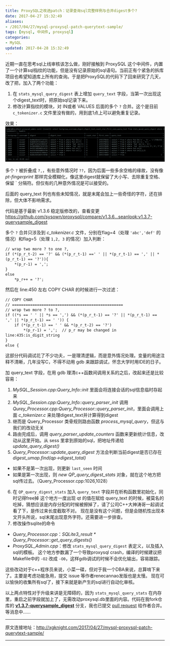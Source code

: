 ```yaml
---
title: ProxySQL之改进patch：记录查询sql完整样例与合并digest多个?
date: 2017-04-27 15:32:49
aliases:
- /2017/04/27/mysql-proxysql-patch-querytext-sample/
tags: [mysql, 中间件, proxysql]
categories:
- MySQL
updated: 2017-04-28 15:32:49
---
```


近期一直在思考sql上线审核该怎么做，刚好接触到 ProxySQL 这个中间件，内置了一个计算sql指纹的功能，但是没有记录原始的sql语句。当前正有个紧急的拆库项目也希望知道库上所有的查询。于是把ProxySQL的代码下了回来研究了几天，改了把，加入了两个功能：

1. 在 `stats_mysql_query_digest` 表上增加 `query_text` 字段，当第一次出现这个digest_text时，把原始sql记录下来。
2. 修改计算指纹的模块，对 IN或者 VALUES 后面的多个 `?` 合并。这个是目前 `c_tokenizer.c` 文件里没有做的，用到底1点上可以避免重复记录。

效果：
![proxysql-querytext-sample-digest](http://github.com/seanlook/sean-notes-comment/raw/main/static/proxysql-querytext-sample-digest.png)

多个 `?` 被折叠成 `?,`，有些意外情况时 `??`，因为后面一些多余空格的缘故，没有像 *pt-fingerprint* 那样完全模糊化，像这里digest就保留了大小写、去除重复空格、保留 \` 分隔符。但仅有的几种意外情况是可以接受的。

后面的 query_text 列也有些未知情况，就是末尾会加上一些奇怪的字符，还在排除，但大体不影响需求。

代码是基于最新 v1.3.6 稳定版修改的，查看变更 https://github.com/sysown/proxysql/compare/v1.3.6...seanlook:v1.3.7-querysample_digest 

多个 `?` 合并只涉及到 *c_tokenizer.c* 文件，分别在flag=4（处理 `'abc','def'` 的情况）和flag=5（处理 `1,2, 3` 的情况）加入判断：
```
// wrap two more ? to one ?,
if (*(p_r_t-2) == '?' && (*(p_r_t-1) ==' ' || *(p_r_t-1) == ',' || *(p_r_t-1) == '?')){
    *(p_r-1) = ',';
}
else
    *p_r++ = '?';
```

然后在 line:450 左右 COPY CHAR 的时候进行一次过滤：
```
// COPY CHAR
// =================================================
// wrap two more ? to ?,
if ((*s == ' ' || *s == ',') && (*(p_r_t-1) == '?' || *(p_r_t-1) == ',' || *(p_r_t-1) == ' ')) {
    if (*(p_r_t-1) == ' ' && *(p_r_t-2) == '?')
        *(p_r-1) = ',';  // p_r may be changed in line:435:is_digit_string
}
else {
```

这部分代码调试花了不少功夫，一是理清逻辑，而是意外情况处理。变量的用途注释不清晰，几年没写C，不得不动用 gdb 来跟踪调试，怀念大学时用IDE的日子。

<!-- more -->

加 query_text 字段，在用 gdb 理清c++函数间调用关系的之后，改起来还是比较容易：

1. *MySQL_Session.cpp:Query_Info::init* 里面会将连接会话的sql信息临时存起来
2. *MySQL_Session.cpp:Query_Info::query_parser_init* 调用 *Qurey_Processor.cpp:Query_Processor::query_parser_init*，里面会调用上面 *c_tokenizer.c* 来处理digest_text并计算得到digest
3. 继而是 Query_Processor 类骨规则路由函数 *process_mysql_query*，但这与我们的改动无关
4. 路由完成后，调用 *query_parser_update_counters* 函数来更新统计信息，改动从这里开始。从 sess 里拿到原始的sql，把地址传递给 *update_query_digest()*
5. *Query_Processor::update_query_digest* 方法会判断当前digest是否已存在 *digest_umap.find(qp->digest_total)*
  - 如果不是第一次出现，则更新 `last_seen` 时间
  - 如果是第一次出现，则 *new QP_query_digest_stats* 对象，就在这个地方把sql传过去。（Query_Processor.cpp:1026,1028）
6. 在 `QP_query_digest_stats` 加入 `query_text` 字段并在析构函数里初始化，同时记得free掉
  这个地方一度出现 qt 的值在赋给 query_text 的时候，被莫名的吃掉，猜想应该是内存分配的时候被擦掉了，请了公司C++大神涛哥一起调试看了下，是传过来长度截取不对。
  现在是没有这个问题，但是会随机性出现本文开头所说，sql末尾出现意外字符。还需要进一步排查。
7. 修改操作sqlite的命令
  - *Query_Processor.cpp*：*SQLite3_result * Query_Processor::get_query_digests()*
  - *ProxySQL_Admin.cpp*：修改 `stats_mysql_query_digest` 表定义，以及插入sql的模板。
    这个地方参数漏了一个导致proxysql crash，编译的时候建议把 Makefile中的 `-O2` 改成 `-O0`，这样gdb调试的时候不会优化输出，容易跟踪。


这些改动对于c++程序员来说，小菜一碟，但对于我一个DBA来说，总算啃下来了。主要是考虑功能急用，提交 issue 等作者renecannao发版也是太慢。
现在可以愉快的收集所有sql了，接下来就是新产生的sql进行自动化审核。

以上两点特性对于升级来讲是无障碍的，因为 `stats_mysql_query_stats` 在内存里，重启之前字段就加上了，无需改动proxysql.db里面的内容。代码在我fork仓库的 [**v1.3.7-querysample_digest**](https://github.com/seanlook/proxysql/tree/v1.3.7-querysample_digest) 分支，我也已提交 [pull request](https://github.com/sysown/proxysql/pull/1010) 给作者合并。等消息中……


---

原文连接地址：http://xgknight.com/2017/04/27/mysql-proxysql-patch-querytext-sample/

---
